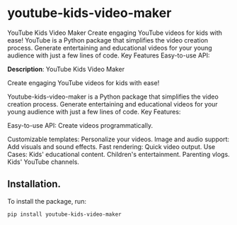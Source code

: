# youtube-kids-video-maker

YouTube Kids Video Maker Create engaging YouTube videos for kids with ease!  YouTube is a Python package that simplifies the video creation process. Generate entertaining and educational videos for your young audience with just a few lines of code. Key Features Easy-to-use API: 

**Description**: YouTube Kids Video Maker

Create engaging YouTube videos for kids with ease!

Youtube-kids-video-maker is a Python package that simplifies the video creation process. Generate entertaining and educational videos for your young audience with just a few lines of code.
Key Features:

Easy-to-use API: Create videos programmatically.

Customizable templates: Personalize your videos.
Image and audio support: Add visuals and sound effects.
Fast rendering: Quick video output.
Use Cases:
Kids' educational content.
Children's entertainment.
Parenting vlogs.
Kids' YouTube channels.

## Installation.

To install the package, run:

```bash
pip install youtube-kids-video-maker

